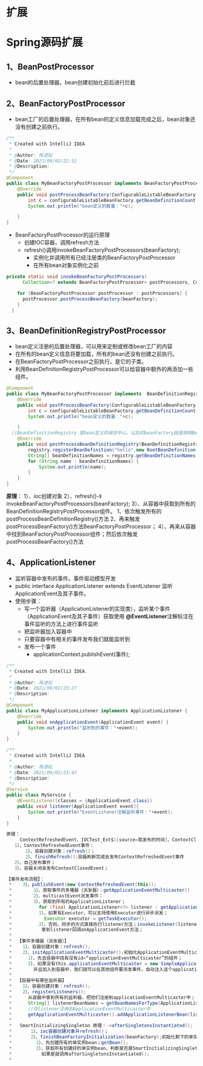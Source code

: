 # 扩展

# Spring源码扩展

## 1、BeanPostProcessor

-   bean的后置处理器，bean创建初始化前后进行拦截

## 2、BeanFactoryPostProcessor

-   bean工厂的后置处理器，在所有bean的定义信息加载完成之后，bean对象还没有创建之前执行。

```java
/**
 * Created with IntelliJ IDEA.
 *
 * @Author: 陈进松
 * @Date: 2021/09/02/22:52
 * @Description:
 */
@Component
public class MyBeanFactoryPostProcessor implements BeanFactoryPostProcessor {
    @Override
    public void postProcessBeanFactory(ConfigurableListableBeanFactory configurableListableBeanFactory) throws BeansException {
        int c = configurableListableBeanFactory.getBeanDefinitionCount();
        System.out.println("bean定义的数量："+c);

    }
}
```

-   BeanFactoryPostProcessor的运行原理
    -   创建IOC容器，调用refresh方法
    -   refresh()调用invokeBeanFactoryPostProcessors(beanFactory);
        -   实例化并调用所有已经注册类的BeanFactoryPostProcessor
        -   在所有bean对象实例化之前

```java
private static void invokeBeanFactoryPostProcessors(
      Collection<? extends BeanFactoryPostProcessor> postProcessors, ConfigurableListableBeanFactory beanFactory) {

    for (BeanFactoryPostProcessor postProcessor : postProcessors) {
      postProcessor.postProcessBeanFactory(beanFactory);
    }
  }
```

## 3、BeanDefinitionRegistryPostProcessor

-   bean定义注册的后置处理器，可以用来定制或修改bean工厂的内容
-   在所有的bean定义信息将要加载，所有的bean还没有创建之前执行。
-   在BeanFactoryPostProcessor之前执行，是它的子类。
-   利用BeanDefinitionRegistryPostProcessor可以给容器中额外的再添加一些组件。

```java
@Component
public class MyBeanFactoryPostProcessor implements  BeanDefinitionRegistryPostProcessor {
    @Override
    public void postProcessBeanFactory(ConfigurableListableBeanFactory configurableListableBeanFactory) throws BeansException {
        int c = configurableListableBeanFactory.getBeanDefinitionCount();
        System.out.println("bean定义的数量："+c);

    }
  //BeanDefinitionRegistry 是bean定义的保存中心，以后的beanFactory就是按照BeanDefinitionRegistry中的bean定义信息创建实例
    @Override
    public void postProcessBeanDefinitionRegistry(BeanDefinitionRegistry registry) throws BeansException {
        registry.registerBeanDefinition("hello",new RootBeanDefinition(Red.class));
        String[] beanDefinitionNames = registry.getBeanDefinitionNames();
        for (String name : beanDefinitionNames) {
            System.out.println(name);
        }
    }
}
```

**原理**：
1）、ioc创建对象
2）、refresh()-》invokeBeanFactoryPostProcessors(beanFactory);
3）、从容器中获取到所有的BeanDefinitionRegistryPostProcessor组件。
1、依次触发所有的postProcessBeanDefinitionRegistry()方法
2、再来触发postProcessBeanFactory()方法BeanFactoryPostProcessor；
4）、再来从容器中找到BeanFactoryPostProcessor组件；然后依次触发postProcessBeanFactory()方法

## 4、ApplicationListener

-   监听容器中发布的事件。事件驱动模型开发
-   public interface ApplicationListener extends EventListener  监听ApplicationEvent及其子事件。
-   使用步骤：
    -   写一个监听器（ApplicationListener的实现类），监听某个事件（ApplicationEvent及其子事件）获取使用 **@EventListener**注解标注在事件监听的方法上进行事件监听
    -   把监听器加入容器中
    -   只要容器中有相关的事件发布我们就能监听到
    -   发布一个事件
        -   applicationContext.publishEvent(事件);

```java
/**
 * Created with IntelliJ IDEA.
 *
 * @Author: 陈进松
 * @Date: 2021/09/02/23:27
 * @Description:
 */
@Component
public class MyApplicationListener implements ApplicationListener {
    @Override
    public void onApplicationEvent(ApplicationEvent event) {
        System.out.println("监听到的事件："+event);
    }
}

/**
 * Created with IntelliJ IDEA.
 *
 * @Author: 陈进松
 * @Date: 2021/09/02/23:43
 * @Description:
 */
@Service
public class MyService {
    @EventListener(classes = {ApplicationEvent.class})
    public void listener(ApplicationEvent event){
        System.out.println("EventListener注解监听事件："+event);
    }
}
```

```java
原理：
     ContextRefreshedEvent、IOCTest_Ext$1[source=我发布的时间]、ContextClosedEvent；
   1）、ContextRefreshedEvent事件：
       1）、容器创建对象：refresh()；
       2）、finishRefresh();容器刷新完成会发布ContextRefreshedEvent事件
   2）、自己发布事件；
   3）、容器关闭会发布ContextClosedEvent；
```

```java
【事件发布流程】：
 *    3）、publishEvent(new ContextRefreshedEvent(this));
 *        1）、获取事件的多播器（派发器）：getApplicationEventMulticaster()
 *        2）、multicastEvent派发事件：
 *        3）、获取到所有的ApplicationListener；
 *          for (final ApplicationListener<?> listener : getApplicationListeners(event, type)) {
 *          1）、如果有Executor，可以支持使用Executor进行异步派发；
 *            Executor executor = getTaskExecutor();
 *          2）、否则，同步的方式直接执行listener方法；invokeListener(listener, event);
 *           拿到listener回调onApplicationEvent方法；
 *  
 *  【事件多播器（派发器）】
 *    1）、容器创建对象：refresh();
 *    2）、initApplicationEventMulticaster();初始化ApplicationEventMulticaster；
 *      1）、先去容器中找有没有id=“applicationEventMulticaster”的组件；
 *      2）、如果没有this.applicationEventMulticaster = new SimpleApplicationEventMulticaster(beanFactory);
 *        并且加入到容器中，我们就可以在其他组件要派发事件，自动注入这个applicationEventMulticaster；
 *  
 *  【容器中有哪些监听器】
 *    1）、容器创建对象：refresh();
 *    2）、registerListeners();
 *      从容器中拿到所有的监听器，把他们注册到applicationEventMulticaster中；
 *      String[] listenerBeanNames = getBeanNamesForType(ApplicationListener.class, true, false);
 *      //将listener注册到ApplicationEventMulticaster中
 *      getApplicationEventMulticaster().addApplicationListenerBean(listenerBeanName);
 *      
 *   SmartInitializingSingleton 原理：->afterSingletonsInstantiated();
 *       1）、ioc容器创建对象并refresh()；
 *       2）、finishBeanFactoryInitialization(beanFactory);初始化剩下的单实例bean；
 *         1）、先创建所有的单实例bean；getBean();
 *         2）、获取所有创建好的单实例bean，判断是否是SmartInitializingSingleton类型的；
 *           如果是就调用afterSingletonsInstantiated();
 *     
```
